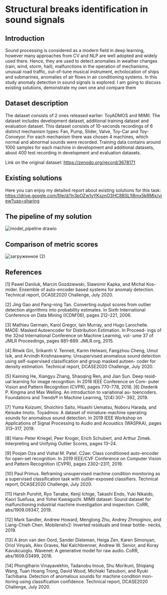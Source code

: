 # Structural breaks identification in sound signals
## Introduction
Sound processing is considered as a modern
field in deep learning, however many
approaches from CV and NLP are well
adopted and widely used there. Hence, they
are used to detect anomalies in weather
changes (rain, wind, storm, hail), malfunctions
in the operation of mechanisms, unusual road
traffic, out-of-tune musical instrument,
echolocation of ships and submarines,
anomalies of air flows in air conditioning
systems.
In this study anomaly detection in sound
signals is explored. I am going to discuss
existing solutions, demonstrate my own one
and compare them
## Dataset description
The dataset consists of 2 ones released earlier:
ToyADMOS and MIMII. The dataset includes
development dataset, additional training dataset and
evaluation dataset. This dataset consists of
10-seconds recordings of 6 distinct mechanism types:
Fan, Pump, Slider, Valve, Toy-Car and Toy-Conveyor.
For each mechanism there was chosen 4 machines,
which normal and abnormal sounds were recorded.
Training data contains around 1000 samples for each
machine in development and additional datasets,
about 400 test recording in development and
evaluation datasets.

Link on the original dataset: https://zenodo.org/record/3678171

## Existing solutions 
Here you can enjoy my detailed report about existing solutions for this task: https://drive.google.com/file/d/1n3pOZw1yYKsznO3HC8BSL1l8mx5kRMlx/view?usp=sharing
## The pipeline of my solution
![model_pipeline drawio](https://github.com/REDISKA3000/course_prj/assets/49620289/2d53b8c4-143c-470c-b765-21678687e622)
## Comparison of metric scores
![загруженное (2)](https://github.com/REDISKA3000/course_prj/assets/49620289/5c7e6b53-0426-46c6-ae06-8f15e081d66f)
## References
[1] Pawel Daniluk, Marcin Gozdziewski, Slawomir Kapka, and Michal Kos-
mider. Ensemble of auto-encoder based systems for anomaly detection.
Technical report, DCASE2020 Challenge, July 2020.

[2] Jing Gao and Pang-ning Tan. Converting output scores from outlier
detection algorithms into probability estimates. In Sixth International
Conference on Data Mining (ICDM’06), pages 212–221, 2006.

[3] Mathieu Germain, Karol Gregor, Iain Murray, and Hugo Larochelle.
MADE: Masked Autoencoder for Distribution Estimation. In Proceed-
ings of the 32nd International Conference on Machine Learning, vol-
ume 37 of JMLR Proceedings, pages 881–889. JMLR.org, 2015.

[4] Ritwik Giri, Srikanth V. Tenneti, Karim Helwani, Fangzhou Cheng,
Umut Isik, and Arvindh Krishnaswamy. Unsupervised anomalous sound
detection using self-supervised classification and group masked autoen-
coder for density estimation. Technical report, DCASE2020 Challenge,
July 2020.

[5] Kaiming He, Xiangyu Zhang, Shaoqing Ren, and Jian Sun. Deep resid-
ual learning for image recognition. In 2016 IEEE Conference on Com-
puter Vision and Pattern Recognition (CVPR), pages 770–778, 2016.
[6] Diederik P. Kingma and Max Welling. An introduction to variational au-
toencoders. Foundations and Trends® in Machine Learning, 12(4):307–
392, 2019.

[7] Yuma Koizumi, Shoichiro Saito, Hisashi Uematsu, Noboru Harada, and
Keisuke Imoto. Toyadmos: A dataset of miniature-machine operating
sounds for anomalous sound detection. In 2019 IEEE Workshop on
Applications of Signal Processing to Audio and Acoustics (WASPAA),
pages 313–317, 2019.

[8] Hans-Peter Kriegel, Peer Kroger, Erich Schubert, and Arthur Zimek.
Interpreting and Unifying Outlier Scores, pages 13–24.

[9] Poojan Oza and Vishal M. Patel. C2ae: Class conditioned auto-encoder
for open-set recognition. In 2019 IEEE/CVF Conference on Computer
Vision and Pattern Recognition (CVPR), pages 2302–2311, 2019.

[10] Paul Primus. Reframing unsupervised machine condition monitoring as
a supervised classification task with outlier-exposed classifiers. Technical
report, DCASE2020 Challenge, July 2020.

[11] Harsh Purohit, Ryo Tanabe, Kenji Ichige, Takashi Endo, Yuki Nikaido,
Kaori Suefusa, and Yohei Kawaguchi. MIMII dataset: Sound dataset for
malfunctioning industrial machine investigation and inspection. CoRR,
abs/1909.09347, 2019.

[12] Mark Sandler, Andrew Howard, Menglong Zhu, Andrey Zhmoginov, and
Liang-Chieh Chen. Mobilenetv2: Inverted residuals and linear bottle-
necks, 2019.

[13] A ̈aron van den Oord, Sander Dieleman, Heiga Zen, Karen Simonyan,
Oriol Vinyals, Alex Graves, Nal Kalchbrenner, Andrew W. Senior, and
Koray Kavukcuoglu. Wavenet: A generative model for raw audio. CoRR,
abs/1609.03499, 2016.

[14] Phongtharin Vinayavekhin, Tadanobu Inoue, Shu Morikuni, Shiqiang
Wang, Tuan Hoang Trong, David Wood, Michiaki Tatsubori, and Ryuki
Tachibana. Detection of anomalous sounds for machine condition mon-
itoring using classification confidence. Technical report, DCASE2020
Challenge, July 2020.
